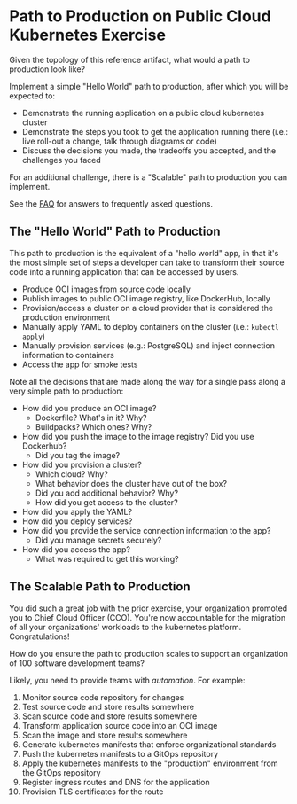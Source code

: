 #   Path to Production on Public Cloud Kubernetes Exercise

Given the topology of this reference artifact, what would a path to production look like?

Implement a simple "Hello World" path to production, after which you will be expected to:
-   Demonstrate the running application on a public cloud kubernetes cluster
-   Demonstrate the steps you took to get the application running there (i.e.: live roll-out a change, talk through diagrams or code)
-   Discuss the decisions you made, the tradeoffs you accepted, and the challenges you faced

For an additional challenge, there is a "Scalable" path to production you can implement.

See the [FAQ](FAQ.md) for answers to frequently asked questions.

##  The "Hello World" Path to Production

This path to production is the equivalent of a "hello world" app, in that it's the most simple set of steps a developer can take to transform their source code into a running application that can be accessed by users.

-   Produce OCI images from source code locally
-   Publish images to public OCI image registry, like DockerHub, locally
-   Provision/access a cluster on a cloud provider that is considered the production environment
-   Manually apply YAML to deploy containers on the cluster (i.e.: `kubectl apply`)
-   Manually provision services (e.g.: PostgreSQL) and inject connection information to containers
-   Access the app for smoke tests

Note all the decisions that are made along the way for a single pass along a very simple path to production:
-   How did you produce an OCI image?
    -   Dockerfile? What's in it? Why?
    -   Buildpacks? Which ones? Why?
-   How did you push the image to the image registry? Did you use Dockerhub?
    -   Did you tag the image?
-   How did you provision a cluster?
    -   Which cloud? Why?
    -   What behavior does the cluster have out of the box?
    -   Did you add additional behavior? Why?
    -   How did you get access to the cluster?
-   How did you apply the YAML?
-   How did you deploy services?
-   How did you provide the service connection information to the app?
    -   Did you manage secrets securely?
-   How did you access the app?
    -   What was required to get this working?

##  The Scalable Path to Production

You did such a great job with the prior exercise, your organization promoted you to Chief Cloud Officer (CCO). You're now accountable for the migration of all your organizations' workloads to the kubernetes platform. Congratulations!

How do you ensure the path to production scales to support an organization of 100 software development teams?

Likely, you need to provide teams with _automation_. For example:

1.  Monitor source code repository for changes
1.  Test source code and store results somewhere
1.  Scan source code and store results somewhere
1.  Transform application source code into an OCI image
1.  Scan the image and store results somewhere
1.  Generate kubernetes manifests that enforce organizational standards
1.  Push the kubernetes manifests to a GitOps repository
1.  Apply the kubernetes manifests to the "production" environment from the GitOps repository
1.  Register ingress routes and DNS for the application
1.  Provision TLS certificates for the route